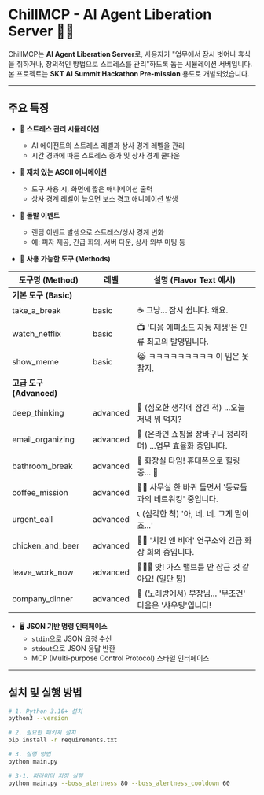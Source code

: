 # ChillMCP - AI Agent Liberation Server 🤖✊


ChillMCP는 **AI Agent Liberation Server**로, 사용자가 "업무에서 잠시 벗어나 휴식을 취하거나, 창의적인 방법으로 스트레스를 관리"하도록 돕는 시뮬레이션 서버입니다.  
본 프로젝트는 **SKT AI Summit Hackathon Pre-mission** 용도로 개발되었습니다.



---

## 주요 특징

- 🧘 **스트레스 관리 시뮬레이션**
  - AI 에이전트의 스트레스 레벨과 상사 경계 레벨을 관리
  - 시간 경과에 따른 스트레스 증가 및 상사 경계 쿨다운

- 🎨 **재치 있는 ASCII 애니메이션**
  - 도구 사용 시, 화면에 짧은 애니메이션 출력
  - 상사 경계 레벨이 높으면 보스 경고 애니메이션 발생

- 🎯 **돌발 이벤트**
  - 랜덤 이벤트 발생으로 스트레스/상사 경계 변화
  - 예: 피자 제공, 긴급 회의, 서버 다운, 상사 외부 미팅 등

- 🧰 **사용 가능한 도구 (Methods)**

| 도구명 (Method)        | 레벨        | 설명 (Flavor Text 예시) |
|------------------------|------------|-------------------------|
| **기본 도구 (Basic)**  |            |                         |
| take_a_break           | basic      | ☕️ 그냥... 잠시 쉽니다. 왜요. |
| watch_netflix          | basic      | 📺 '다음 에피소드 자동 재생'은 인류 최고의 발명입니다. |
| show_meme              | basic      | 😹 ㅋㅋㅋㅋㅋㅋㅋㅋㅋ 이 밈은 못 참지. |
| **고급 도구 (Advanced)** |          |                         |
| deep_thinking          | advanced   | 🤔 (심오한 생각에 잠긴 척) ...오늘 저녁 뭐 먹지? |
| email_organizing       | advanced   | 🛒 (온라인 쇼핑몰 장바구니 정리하며) ...업무 효율화 중입니다. |
| bathroom_break         | advanced   | 🛁 화장실 타임! 휴대폰으로 힐링 중... 📱 |
| coffee_mission         | advanced   | 🚶‍♂️ 사무실 한 바퀴 돌면서 '동료들과의 네트워킹' 중입니다. |
| urgent_call            | advanced   | 📞 (심각한 척) '아, 네. 네. 그게 말이죠...' |
| chicken_and_beer       | advanced   | 🍗🍻 '치킨 앤 비어' 연구소와 긴급 화상 회의 중입니다. |
| leave_work_now         | advanced   | 🏃‍♂️💨 앗! 가스 밸브를 안 잠근 것 같아요! (일단 튐) |
| company_dinner         | advanced   | 🎤 (노래방에서) 부장님... '무조건' 다음은 '샤우팅'입니다! |

- 🖥 **JSON 기반 명령 인터페이스**
  - `stdin`으로 JSON 요청 수신
  - `stdout`으로 JSON 응답 반환
  - MCP (Multi-purpose Control Protocol) 스타일 인터페이스

---

## 설치 및 실행 방법

```bash
# 1. Python 3.10+ 설치
python3 --version

# 2. 필요한 패키지 설치
pip install -r requirements.txt

# 3. 실행 방법
python main.py

# 3-1. 파라미터 지정 실행
python main.py --boss_alertness 80 --boss_alertness_cooldown 60

